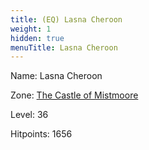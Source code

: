```yaml
---
title: (EQ) Lasna Cheroon
weight: 1
hidden: true
menuTitle: Lasna Cheroon
---
```


Name: Lasna Cheroon


Zone: [The Castle of Mistmoore](/en/eq/exploration/the_castle_of_mistmoore)

Level: 36

Hitpoints: 1656